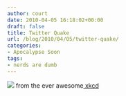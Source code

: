 ```yaml
---
author: court
date: 2010-04-05 16:18:02+00:00
draft: false
title: Twitter Quake
url: /blog/2010/04/05/twitter-quake/
categories:
- Apocalypse Soon
tags:
- nerds are dumb
---
```


![](http://imgs.xkcd.com/comics/seismic_waves.png)
from the ever awesome[ xkcd](http://xkcd.com/723/)
